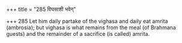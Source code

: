 +++
title = "285 विघसाशी भवेन्"

+++
285	Let him daily partake of the vighasa and daily eat amrita (ambrosia); but vighasa is what remains from the meal (of Brahmana guests) and the remainder of a sacrifice (is called) amrita.